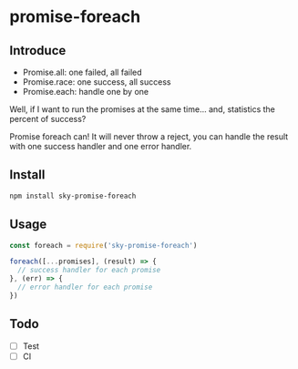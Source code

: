 # promise-foreach

## Introduce

- Promise.all: one failed, all failed
- Promise.race: one success, all success
- Promise.each: handle one by one

Well, if I want to run the promises at the same time... and, statistics the percent of success?

Promise foreach can! It will never throw a reject, you can handle the result with one success handler and one error handler.

## Install

```sh
npm install sky-promise-foreach
```

## Usage

```javascript
const foreach = require('sky-promise-foreach')

foreach([...promises], (result) => {
  // success handler for each promise
}, (err) => {
  // error handler for each promise
})
```

## Todo

- [ ] Test
- [ ] CI
